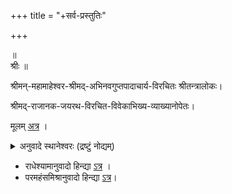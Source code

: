 +++
title = "+सर्व-प्रस्तुतिः"

+++



॥  
श्रीः ॥  


श्रीमन्-महामाहेश्वर-श्रीमद्-अभिनवगुप्तपादाचार्य-विरचितः श्रीतन्त्रालोकः।    

श्रीमद्-राजानक-जयरथ-विरचित-विवेकाभिख्य-व्याख्यानोपेतः।

मूलम् [अत्र](https://archive.org/details/in.ernet.dli.2015.477540) । 


<details><summary>अनुवादे स्थानेश्वरः (द्रष्टुं नोद्यम्)</summary>

Paramahamsa does not even break long samasa words from sanskrit, e.g., vimalakalāśrayā jo abhinavagupt ki mahājananī hai aur bharitatanupañcamukhaguptruci jo unke janak hai, un dono ke yaamala

Radheshyama is bearable - but I have not read it that close </details>

- राधेश्यामानुवादो हिन्द्या [ऽत्र](https://archive.org/search?query=tantraloka+radheshyam) ।  
- परमहंसमिश्रानुवादो हिन्द्या [ऽत्र](https://archive.org/details/ShriTantralokaHindiTranslationIIParamhansaMishra/page/n189/mode/2up?view=theater)।  

